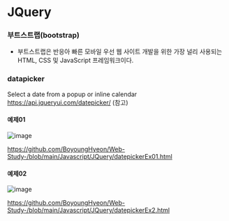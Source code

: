 # JQuery

### 부트스트랩(bootstrap)
- 부트스트랩은 반응아 빠른 모바일 우선 웹 사이트 개발을 위한 가장 널리 사용되는 HTML, CSS 및 JavaScript 프레임워크이다.

### datapicker 
Select a date from a popup or inline calendar
https://api.jqueryui.com/datepicker/
(참고)


#### 예제01
![image](https://user-images.githubusercontent.com/49936027/137868994-d86c7651-cdfc-44d6-b048-5fc2531e720d.png)

https://github.com/BoyoungHyeon/Web-Study-/blob/main/Javascript/JQuery/datepickerEx01.html


#### 예제02
![image](https://user-images.githubusercontent.com/49936027/137869233-fe4cbe3e-ac7c-4078-acec-442e198ecbb6.png)

https://github.com/BoyoungHyeon/Web-Study-/blob/main/Javascript/JQuery/datepickerEx2.html

